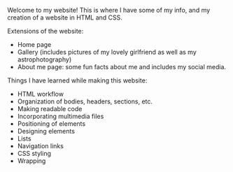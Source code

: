Welcome to my website! This is where I have some of my info, and my creation of a website in HTML and CSS. 

Extensions of the website:
- Home page
- Gallery (includes pictures of my lovely girlfriend as well as my astrophotography)
- About me page: some fun facts about me and includes my social media.

Things I have learned while making this website:
- HTML workflow
- Organization of bodies, headers, sections, etc.
- Making readable code
- Incorporating multimedia files
- Positioning of elements
- Designing elements
- Lists
- Navigation links
- CSS styling
- Wrapping
